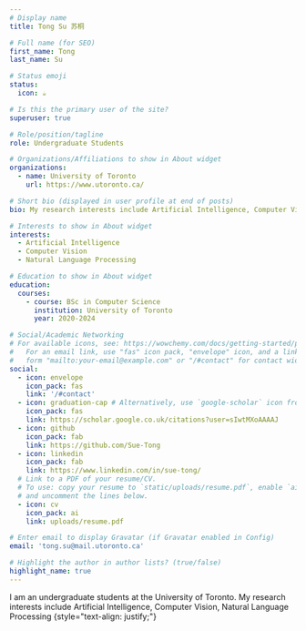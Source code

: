 ```yaml
---
# Display name
title: Tong Su 苏桐

# Full name (for SEO)
first_name: Tong
last_name: Su

# Status emoji
status:
  icon: ☕️

# Is this the primary user of the site?
superuser: true

# Role/position/tagline
role: Undergraduate Students

# Organizations/Affiliations to show in About widget
organizations:
  - name: University of Toronto
    url: https://www.utoronto.ca/

# Short bio (displayed in user profile at end of posts)
bio: My research interests include Artificial Intelligence, Computer Vision, Natural Language Processing

# Interests to show in About widget
interests:
  - Artificial Intelligence
  - Computer Vision
  - Natural Language Processing

# Education to show in About widget
education:
  courses:
    - course: BSc in Computer Science
      institution: University of Toronto
      year: 2020-2024

# Social/Academic Networking
# For available icons, see: https://wowchemy.com/docs/getting-started/page-builder/#icons
#   For an email link, use "fas" icon pack, "envelope" icon, and a link in the
#   form "mailto:your-email@example.com" or "/#contact" for contact widget.
social:
  - icon: envelope
    icon_pack: fas
    link: '/#contact'
  - icon: graduation-cap # Alternatively, use `google-scholar` icon from `ai` icon pack
    icon_pack: fas
    link: https://scholar.google.co.uk/citations?user=sIwtMXoAAAAJ
  - icon: github
    icon_pack: fab
    link: https://github.com/Sue-Tong
  - icon: linkedin
    icon_pack: fab
    link: https://www.linkedin.com/in/sue-tong/
  # Link to a PDF of your resume/CV.
  # To use: copy your resume to `static/uploads/resume.pdf`, enable `ai` icons in `params.yaml`,
  # and uncomment the lines below.
  - icon: cv
    icon_pack: ai
    link: uploads/resume.pdf

# Enter email to display Gravatar (if Gravatar enabled in Config)
email: 'tong.su@mail.utoronto.ca'

# Highlight the author in author lists? (true/false)
highlight_name: true
---
```


I am an undergraduate students at the University of Toronto. My research interests include Artificial Intelligence, Computer Vision, Natural Language Processing
{style="text-align: justify;"}
